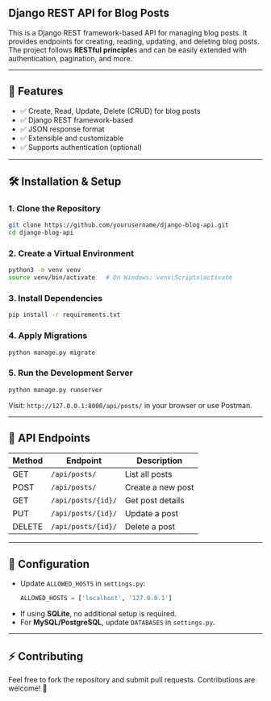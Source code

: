 ## Django REST API for Blog Posts

This is a Django REST framework-based API for managing blog posts. It provides endpoints for creating, reading, updating, and deleting blog posts. The project follows **RESTful principle**s and can be easily extended with authentication, pagination, and more.

---

## 🚀 Features
- ✅ Create, Read, Update, Delete (CRUD) for blog posts  
- ✅ Django REST framework-based  
- ✅ JSON response format  
- ✅ Extensible and customizable  
- ✅ Supports authentication (optional)  

---

## 🛠️ Installation & Setup

### 1. Clone the Repository
```sh
git clone https://github.com/yourusername/django-blog-api.git
cd django-blog-api
```

### **2. Create a Virtual Environment**
```sh
python3 -m venv venv
source venv/bin/activate   # On Windows: venv\Scripts\activate
```

### **3. Install Dependencies**
```sh
pip install -r requirements.txt
```

### **4. Apply Migrations**
```sh
python manage.py migrate
```

### **5. Run the Development Server**
```sh
python manage.py runserver
```

Visit: `http://127.0.0.1:8000/api/posts/` in your browser or use Postman.

---

## 📌 **API Endpoints**
| Method | Endpoint           | Description          |
|--------|-------------------|----------------------|
| GET    | `/api/posts/`      | List all posts      |
| POST   | `/api/posts/`      | Create a new post   |
| GET    | `/api/posts/{id}/` | Get post details    |
| PUT    | `/api/posts/{id}/` | Update a post       |
| DELETE | `/api/posts/{id}/` | Delete a post       |

---

## 🔧 **Configuration**
- Update `ALLOWED_HOSTS` in `settings.py`:
  ```python
  ALLOWED_HOSTS = ['localhost', '127.0.0.1']
  ```
- If using **SQLite**, no additional setup is required.
- For **MySQL/PostgreSQL**, update `DATABASES` in `settings.py`.

---

## ⚡ **Contributing**
Feel free to fork the repository and submit pull requests. Contributions are welcome! 🚀  


